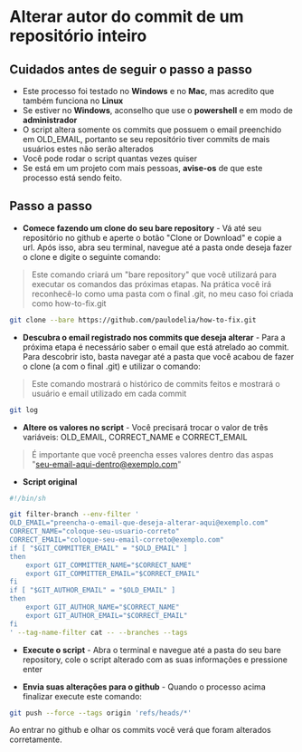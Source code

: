 # Alterar autor do commit de um repositório inteiro

## Cuidados antes de seguir o passo a passo

- Este processo foi testado no **Windows** e no **Mac**, mas acredito que também funciona no **Linux**
- Se estiver no **Windows**, aconselho que use o **powershell** e em modo de **administrador**
- O script altera somente os commits que possuem o email preenchido em OLD_EMAIL, portanto se seu repositório tiver commits de mais usuários estes não serão alterados
- Você pode rodar o script quantas vezes quiser
- Se está em um projeto com mais pessoas, **avise-os** de que este processo está sendo feito.

## Passo a passo

- **Comece fazendo um clone do seu bare repository** - Vá até seu repositório no github e aperte o botão "Clone or Download" e copie a url. Após isso, abra seu terminal, navegue até a pasta onde deseja fazer o clone e digite o seguinte comando:

> Este comando criará um "bare repository" que você utilizará para executar os comandos das próximas etapas. Na prática você irá reconhecê-lo como uma pasta com o final .git, no meu caso foi criada como how-to-fix.git

```sh
git clone --bare https://github.com/paulodelia/how-to-fix.git
```

- **Descubra o email registrado nos commits que deseja alterar** - Para a próxima etapa é necessário saber o email que está atrelado ao commit. Para descobrir isto, basta navegar até a pasta que você acabou de fazer o clone (a com o final .git) e utilizar o comando:

> Este comando mostrará o histórico de commits feitos e mostrará o usuário e email utilizado em cada commit

```sh
git log
```

- **Altere os valores no script** - Você precisará trocar o valor de três variáveis: OLD_EMAIL, CORRECT_NAME e CORRECT_EMAIL

> É importante que você preencha esses valores dentro das aspas "seu-email-aqui-dentro@exemplo.com"

- **Script original**

```sh
#!/bin/sh

git filter-branch --env-filter '
OLD_EMAIL="preencha-o-email-que-deseja-alterar-aqui@exemplo.com"
CORRECT_NAME="coloque-seu-usuario-correto"
CORRECT_EMAIL="coloque-seu-email-correto@exemplo.com"
if [ "$GIT_COMMITTER_EMAIL" = "$OLD_EMAIL" ]
then
    export GIT_COMMITTER_NAME="$CORRECT_NAME"
    export GIT_COMMITTER_EMAIL="$CORRECT_EMAIL"
fi
if [ "$GIT_AUTHOR_EMAIL" = "$OLD_EMAIL" ]
then
    export GIT_AUTHOR_NAME="$CORRECT_NAME"
    export GIT_AUTHOR_EMAIL="$CORRECT_EMAIL"
fi
' --tag-name-filter cat -- --branches --tags
```

- **Execute o script** - Abra o terminal e navegue até a pasta do seu bare repository, cole o script alterado com as suas informações e pressione enter

- **Envia suas alterações para o github** - Quando o processo acima finalizar execute este comando:

```sh
git push --force --tags origin 'refs/heads/*'
```

Ao entrar no github e olhar os commits você verá que foram alterados corretamente.
